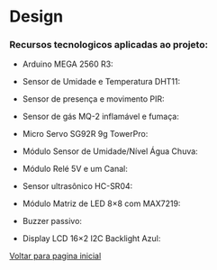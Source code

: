  # Design
 
 
  ### Recursos tecnologicos aplicadas ao projeto:

- Arduino MEGA 2560 R3:

- Sensor de Umidade e Temperatura DHT11:

- Sensor de presença e movimento PIR:

- Sensor de gás MQ-2 inflamável e fumaça:

- Micro Servo SG92R 9g TowerPro:

- Módulo Sensor de Umidade/Nível Água Chuva:

- Módulo Relé 5V e um Canal:

- Sensor ultrasônico HC-SR04:

- Módulo Matriz de LED 8×8 com MAX7219:

- Buzzer passivo:

- Display LCD 16×2 I2C Backlight Azul:
 
 
 
 
 
 [Voltar para pagina inicial](/README.md)
